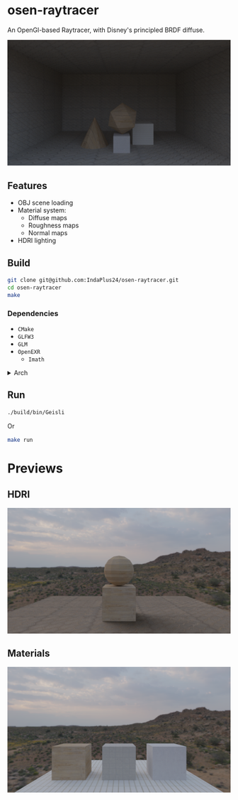 # osen-raytracer

An OpenGl-based Raytracer, with Disney's principled BRDF diffuse.

![preview](./preview.png)

## Features

- OBJ scene loading
- Material system:
    - Diffuse maps
    - Roughness maps
    - Normal maps
- HDRI lighting

## Build

```bash
git clone git@github.com:IndaPlus24/osen-raytracer.git
cd osen-raytracer
make
```

### Dependencies

- `CMake`
- `GLFW3`
- `GLM`
- `OpenEXR`
    - `Imath`

<details>
<summary>Arch</summary>

```bash
sudo pacman -S cmake glfw glm openexr imath
```

</details>

## Run

```bash
./build/bin/Geisli
```

Or 

```bash
make run
```

# Previews

## HDRI

![hdri-preview](./hdri-preview.png)

## Materials

![materials-preview](./materials-preview.png)
